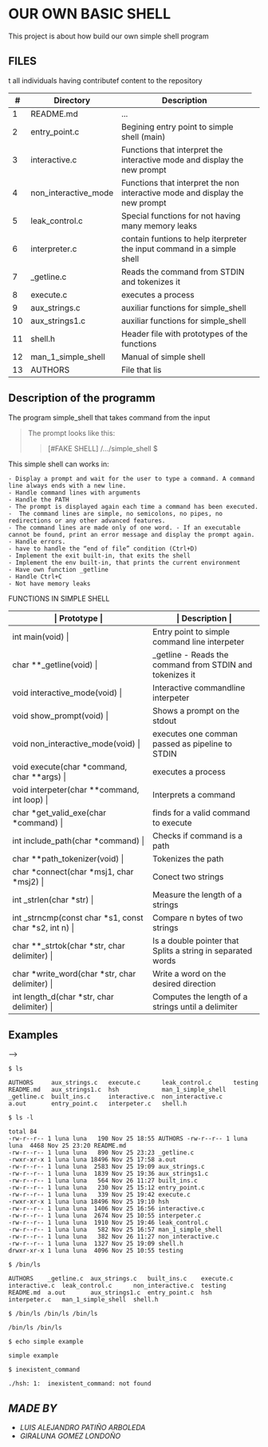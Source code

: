 #  OUR OWN BASIC SHELL

This project is about how build our own simple shell program

## **FILES**
<table>
<thead>
<tr>
  <th>#</th>
  <th>Directory</th>
  <th>Description</th>
</tr>
</thead>
<tbody>
<tr>
  <td>1</td>
  <td> README.md</td>
  <td>...<td>
</tr>
<tr>
  <td>2</td>
  <td>entry_point.c</td>
  <td>Begining entry point to simple shell (main)</td>	
</tr>
<tr>
  <td>3</td>
  <td>interactive.c</td>
  <td>Functions that interpret the interactive mode and display the new prompt  </td>
</tr>
<tr>
  <td>4</td>
  <td>non_interactive_mode</td>
  <td>Functions that interpret the non interactive mode and display the new prompt</td>
</tr>
<tr>
  <td>5</td>
  <td>leak_control.c</td>
  <td>Special functions for not having many memory leaks</td>
</tr>
<tr>
  <td>6</td>
  <td>interpreter.c</td>
  <td>contain funtions to help iterpreter the input command in a simple shell</td>
</tr>
<tr>
  <td>7</td>
  <td>_getline.c</td>
  <td>Reads the command from STDIN and tokenizes it</td>
</tr>
<tr>
  <td>8</td>
  <td>execute.c</td>
  <td>executes a process</td>
</tr>
<tr>
  <td>9</td>
  <td>aux_strings.c</td>
  <td>auxiliar functions for simple_shell</td>
</tr>
<tr>
  <td>10</td>
  <td>aux_strings1.c</td>
  <td>auxiliar functions for simple_shell</td>
</tr>
<tr>
  <td>11</td>
  <td>shell.h</td>
  <td>Header file with prototypes of the functions</td>
</tr>
<tr>
  <td>12</td>
  <td>man_1_simple_shell</td>
  <td>Manual of simple shell</td>
</tr>
<tr>
  <td>13</td>
  <td>AUTHORS</td>
  <td>File that lis</td>
</tr>
t all individuals having contributef content to the repository
</tbody>
</table>

## Description of the programm

The program simple_shell that takes command from the input

> The prompt looks like this:
>>[#FAKE SHELL] /.../simple_shell $

This simple shell can works in:


    - Display a prompt and wait for the user to type a command. A command line always ends with a new line.
    - Handle command lines with arguments
    - Handle the PATH
    - The prompt is displayed again each time a command has been executed.
    -  The command lines are simple, no semicolons, no pipes, no redirections or any other advanced features.
    - The command lines are made only of one word. - If an executable cannot be found, print an error message and display the prompt again.
    - Handle errors.
    - have to handle the “end of file” condition (Ctrl+D)
    - Implement the exit built-in, that exits the shell
    - Implement the env built-in, that prints the current environment
    - Have own function _getline
    - Handle Ctrl+C
    - Not have memory leaks


FUNCTIONS IN SIMPLE SHELL 
<table>
<thead>
<tr>
  <th>| Prototype |</th>
  <th>| Description   |</th>
</tr>
</thead>
<tbody>
<tr>
  <td>int main(void) |</td>
  <td> Entry point to simple command line interpeter</td>
</tr>
<tr>
  <td>char **_getline(void) |</td>
  <td>_getline - Reads the command from STDIN and tokenizes it</td>
</tr>
<tr>
  <td>void interactive_mode(void) |</td>
  <td>Interactive commandline interpeter</td>
</tr>
<tr>
  <td>void show_prompt(void) |</td>
  <td>Shows a prompt on the stdout</td>
</tr>
<tr>
  <td>void non_interactive_mode(void) |</td>
  <td>executes one comman passed as pipeline to STDIN</td>
</tr>
<tr>
  <td>void execute(char *command, char **args) |</td>
  <td>executes a process</td>
</tr>
<tr>
  <td>void interpeter(char **command, int loop) |</td>
  <td>Interprets a command</td>
</tr>
<tr>
  <td>char *get_valid_exe(char *command) |</td>
  <td> finds for a valid command to execute</td>
</tr>
<tr>
  <td>int include_path(char *command) |</td>
  <td>Checks if command is a path</td>
</tr>
<tr>
  <td>char **path_tokenizer(void) | </td>
  <td> Tokenizes the path</td>
</tr>
<tr>
  <td>char *connect(char *msj1, char *msj2) |</td>
  <td>Conect two strings</td>
</tr>
<tr>
  <td>int _strlen(char *str) |</td>
  <td>Measure the length of a strings</td>
</tr>
<tr>
  <td>int _strncmp(const char *s1, const char *s2, int n) |</td>
  <td>Compare n bytes of  two strings</td>
</tr>
<tr>
  <td>char **_strtok(char *str, char delimiter) |</td>
  <td>Is a double pointer that  Splits a string in separated words</td>
</tr>
<tr>
  <td>char *write_word(char *str, char delimiter) |</td>
  <td>Write a word on the desired direction</td>
</tr>
<tr>
  <td>
int length_d(char *str, char delimiter) |</td>
  <td>Computes the length of a strings until a delimiter</td>
</tr>

</tbody>
</table>



## Examples
 -->
 	

`$ ls`

```
AUTHORS     aux_strings.c   execute.c      leak_control.c      testing
README.md   aux_strings1.c  hsh            man_1_simple_shell
_getline.c  built_ins.c     interactive.c  non_interactive.c
a.out       entry_point.c   interpeter.c   shell.h
```

`$ ls -l`

```
total 84
-rw-r--r-- 1 luna luna   190 Nov 25 18:55 AUTHORS -rw-r--r-- 1 luna luna  4468 Nov 25 23:20 README.md
-rw-r--r-- 1 luna luna   890 Nov 25 23:23 _getline.c
-rwxr-xr-x 1 luna luna 18496 Nov 25 17:58 a.out
-rw-r--r-- 1 luna luna  2583 Nov 25 19:09 aux_strings.c
-rw-r--r-- 1 luna luna  1839 Nov 25 19:36 aux_strings1.c
-rw-r--r-- 1 luna luna   564 Nov 26 11:27 built_ins.c
-rw-r--r-- 1 luna luna   230 Nov 25 15:12 entry_point.c
-rw-r--r-- 1 luna luna   339 Nov 25 19:42 execute.c
-rwxr-xr-x 1 luna luna 18496 Nov 25 19:10 hsh
-rw-r--r-- 1 luna luna  1406 Nov 25 16:56 interactive.c
-rw-r--r-- 1 luna luna  2674 Nov 25 10:55 interpeter.c
-rw-r--r-- 1 luna luna  1910 Nov 25 19:46 leak_control.c
-rw-r--r-- 1 luna luna   582 Nov 25 16:57 man_1_simple_shell
-rw-r--r-- 1 luna luna   382 Nov 26 11:27 non_interactive.c
-rw-r--r-- 1 luna luna  1327 Nov 25 19:09 shell.h
drwxr-xr-x 1 luna luna  4096 Nov 25 10:55 testing
```

`$ /bin/ls `
```
AUTHORS    _getline.c  aux_strings.c   built_ins.c    execute.c  interactive.c  leak_control.c      non_interactive.c  testing
README.md  a.out       aux_strings1.c  entry_point.c  hsh        interpeter.c   man_1_simple_shell  shell.h
```

`$ /bin/ls /bin/ls /bin/ls`
```
/bin/ls /bin/ls
```

`$ echo simple example`
```
simple example
```
`$ inexistent_command`
```
./hsh: 1:  inexistent_command: not found
```

## _**MADE BY**_
* _LUIS ALEJANDRO PATIÑO ARBOLEDA_
* _GIRALUNA GOMEZ LONDOÑO_



